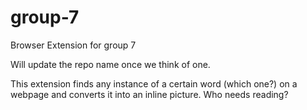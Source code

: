 # group-7
Browser Extension for group 7

Will update the repo name once we think of one.

This extension finds any instance of a certain word (which one?) on a webpage and converts it into an inline picture. Who needs reading?
